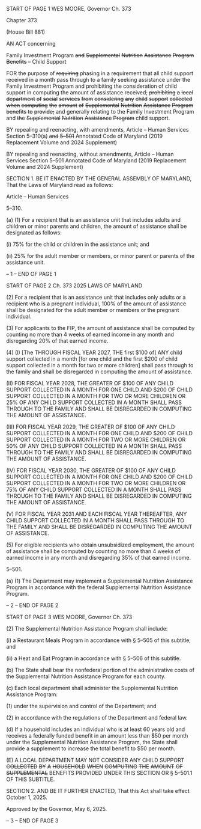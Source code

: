 START OF PAGE 1
WES MOORE, Governor Ch. 373

Chapter 373

(House Bill 881)

AN ACT concerning

Family Investment Program ~~and~~ ~~Supplemental~~ ~~Nutrition~~ ~~Assistance~~ ~~Program~~
~~Benefits~~ – Child Support

FOR the purpose of ~~requiring~~ phasing in a requirement that all child support received in a
month pass through to a family seeking assistance under the Family Investment
Program and prohibiting the consideration of child support in computing the amount
of assistance received; ~~prohibiting~~ ~~a~~ ~~local~~ ~~department~~ ~~of~~ ~~social~~ ~~services~~ ~~from~~
~~considering~~ ~~any~~ ~~child~~ ~~support~~ ~~collected~~ ~~when~~ ~~computing~~ ~~the~~ ~~amount~~ ~~of~~ ~~Supplemental~~
~~Nutrition~~ ~~Assistance~~ ~~Program~~ ~~benefits~~ ~~to~~ ~~provide;~~ and generally relating to the
Family Investment Program and ~~the~~ ~~Supplemental~~ ~~Nutrition~~ ~~Assistance~~ ~~Program~~
child support.

BY repealing and reenacting, with amendments,
Article – Human Services
Section 5–310(a) ~~and~~ ~~5–501~~
Annotated Code of Maryland
(2019 Replacement Volume and 2024 Supplement)

BY repealing and reenacting, without amendments,
Article – Human Services
Section 5–501
Annotated Code of Maryland
(2019 Replacement Volume and 2024 Supplement)

SECTION 1. BE IT ENACTED BY THE GENERAL ASSEMBLY OF MARYLAND,
That the Laws of Maryland read as follows:

Article – Human Services

5–310.

(a) (1) For a recipient that is an assistance unit that includes adults and
children or minor parents and children, the amount of assistance shall be designated as
follows:

(i) 75% for the child or children in the assistance unit; and

(ii) 25% for the adult member or members, or minor parent or
parents of the assistance unit.

– 1 –
END OF PAGE 1

START OF PAGE 2
Ch. 373 2025 LAWS OF MARYLAND

(2) For a recipient that is an assistance unit that includes only adults or a
recipient who is a pregnant individual, 100% of the amount of assistance shall be
designated for the adult member or members or the pregnant individual.

(3) For applicants to the FIP, the amount of assistance shall be computed
by counting no more than 4 weeks of earned income in any month and disregarding 20% of
that earned income.

(4) (I) [The THROUGH FISCAL YEAR 2027, THE first $100 of] ANY
child support collected in a month [for one child and the first $200 of child support collected
in a month for two or more children] shall pass through to the family and shall be
disregarded in computing the amount of assistance.

(II) FOR FISCAL YEAR 2028, THE GREATER OF $100 OF ANY
CHILD SUPPORT COLLECTED IN A MONTH FOR ONE CHILD AND $200 OF CHILD
SUPPORT COLLECTED IN A MONTH FOR TWO OR MORE CHILDREN OR 25% OF ANY
CHILD SUPPORT COLLECTED IN A MONTH SHALL PASS THROUGH TO THE FAMILY
AND SHALL BE DISREGARDED IN COMPUTING THE AMOUNT OF ASSISTANCE.

(III) FOR FISCAL YEAR 2029, THE GREATER OF $100 OF ANY
CHILD SUPPORT COLLECTED IN A MONTH FOR ONE CHILD AND $200 OF CHILD
SUPPORT COLLECTED IN A MONTH FOR TWO OR MORE CHILDREN OR 50% OF ANY
CHILD SUPPORT COLLECTED IN A MONTH SHALL PASS THROUGH TO THE FAMILY
AND SHALL BE DISREGARDED IN COMPUTING THE AMOUNT OF ASSISTANCE.

(IV) FOR FISCAL YEAR 2030, THE GREATER OF $100 OF ANY
CHILD SUPPORT COLLECTED IN A MONTH FOR ONE CHILD AND $200 OF CHILD
SUPPORT COLLECTED IN A MONTH FOR TWO OR MORE CHILDREN OR 75% OF ANY
CHILD SUPPORT COLLECTED IN A MONTH SHALL PASS THROUGH TO THE FAMILY
AND SHALL BE DISREGARDED IN COMPUTING THE AMOUNT OF ASSISTANCE.

(V) FOR FISCAL YEAR 2031 AND EACH FISCAL YEAR
THEREAFTER, ANY CHILD SUPPORT COLLECTED IN A MONTH SHALL PASS THROUGH
TO THE FAMILY AND SHALL BE DISREGARDED IN COMPUTING THE AMOUNT OF
ASSISTANCE.

(5) For eligible recipients who obtain unsubsidized employment, the
amount of assistance shall be computed by counting no more than 4 weeks of earned income
in any month and disregarding 35% of that earned income.

5–501.

(a) (1) The Department may implement a Supplemental Nutrition Assistance
Program in accordance with the federal Supplemental Nutrition Assistance Program.

– 2 –
END OF PAGE 2

START OF PAGE 3
WES MOORE, Governor Ch. 373

(2) The Supplemental Nutrition Assistance Program shall include:

(i) a Restaurant Meals Program in accordance with § 5–505 of this
subtitle; and

(ii) a Heat and Eat Program in accordance with § 5–506 of this
subtitle.

(b) The State shall bear the nonfederal portion of the administrative costs of the
Supplemental Nutrition Assistance Program for each county.

(c) Each local department shall administer the Supplemental Nutrition
Assistance Program:

(1) under the supervision and control of the Department; and

(2) in accordance with the regulations of the Department and federal law.

(d) If a household includes an individual who is at least 60 years old and receives
a federally funded benefit in an amount less than $50 per month under the Supplemental
Nutrition Assistance Program, the State shall provide a supplement to increase the total
benefit to $50 per month.

(E) A LOCAL DEPARTMENT MAY NOT CONSIDER ANY CHILD SUPPORT
~~COLLECTED~~ ~~BY~~ ~~A~~ ~~HOUSEHOLD~~ ~~WHEN~~ ~~COMPUTING~~ ~~THE~~ ~~AMOUNT~~ ~~OF~~ ~~SUPPLEMENTAL~~
BENEFITS PROVIDED UNDER THIS SECTION OR § 5–501.1 OF THIS SUBTITLE.

SECTION 2. AND BE IT FURTHER ENACTED, That this Act shall take effect
October 1, 2025.

Approved by the Governor, May 6, 2025.

– 3 –
END OF PAGE 3
